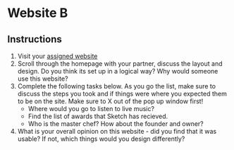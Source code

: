 # Website B

## Instructions

1. Visit your [assigned website](https://sketch.london/)
2. Scroll through the homepage with your partner, discuss the layout and design. Do you think its set up in a logical way? Why would someone use this website?
3. Complete the following tasks below. As you go the list, make sure to discuss the steps you took and if things were where you expected them to be on the site. Make sure to X out of the pop up window first!
    * Where would you go to listen to live music?
    * Find the list of awards that Sketch has recieved.
    * Who is the master chef? How about the founder and owner?
4. What is your overall opinion on this website - did you find that it was usable? If not, which things would you design differently?
